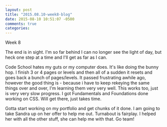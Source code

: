 ```yaml
---
layout: post
title: "2015.08.10-week8-blog"
date: 2015-08-10 10:51:07 -0500
comments: true
categories: 
---
```


Week 8

The end is in sight.  I'm so far behind I can no longer see the light of day, but heck one step at a time and I'll get as far as I can.  

Code School hates my guts or my computer does.  It's like doing the bunny hop.  I finish 3 or 4 pages or levels and then all of a sudden it resets and goes back a bunch of pages/levels.  It passed frustrating awhile ago, however the good thing is - because i have to keep rekeying the same things over and over, I'm learning them very very well.  This works too, just is very very slow progress.  I got Fundamentals and Foundations done working on CSS.  Will get there, just takes time.  

Gotta start working on my portfolio and get chunks of it done.  I am going to take Sandra up on her offer to help me out.  Turnabout is fairplay.  I helped her with all the other stuff, she can help me with that.  Go team!